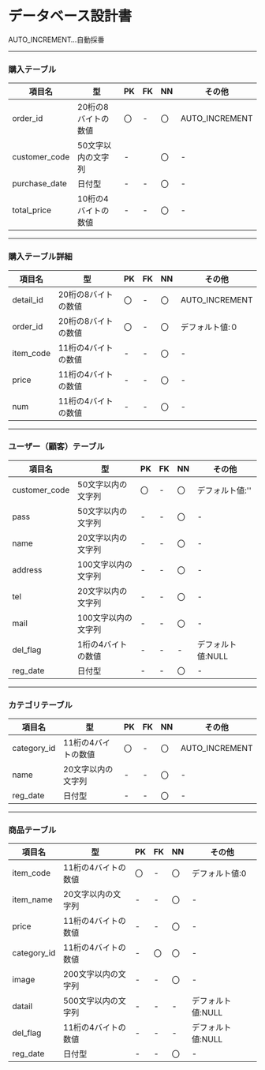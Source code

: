 # データベース設計書 #
AUTO_INCREMENT…自動採番
******
### 購入テーブル ###
|    項目名    |        型          | PK | FK | NN |    その他    |
|--------------|--------------------|----|----|----|--------------|
|order_id      |20桁の8バイトの数値 |〇  |-   |〇  |AUTO_INCREMENT|
|customer_code |50文字以内の文字列  |-   |    |〇  |-             |
|purchase_date |日付型              |-   |-   |〇  |-             |
|total_price   |10桁の4バイトの数値 |-   |-   |〇  |-             |
*****
### 購入テーブル詳細 ###
|    項目名    |        型          | PK | FK | NN |    その他    |
|--------------|--------------------|----|----|----|--------------|
|detail_id     |20桁の8バイトの数値 |〇  |-    |〇  |AUTO_INCREMENT|
|order_id      |20桁の8バイトの数値 |〇  |-    |〇  |デフォルト値:０|
|item_code     |11桁の4バイトの数値 |-   |-    |〇  |-             |
|price         |11桁の4バイトの数値 |-   |-    |〇  |-             |
|num           |11桁の4バイトの数値 |-   |-    |〇  |-             |
*****
### ユーザー（顧客）テーブル ###
|    項目名    |        型          | PK | FK | NN |    その他    |
|--------------|--------------------|----|----|----|--------------|
|customer_code |50文字以内の文字列   |〇  |-   |〇  |デフォルト値:''|
|pass          |50文字以内の文字列   |-   |-   |〇  |-             |
|name          |20文字以内の文字列   |-   |-   |〇  |-             |
|address       |100文字以内の文字列  |-   |-   |〇  |-             |
|tel           |20文字以内の文字列   |-   |-   |〇  |-             |
|mail          |100文字以内の文字列  |-   |-   |〇  |-             |
|del_flag      |1桁の4バイトの数値   |-   |-   |-   |デフォルト値:NULL|
|reg_date      |日付型               |-   |-   |〇  |-             |
*****
### カテゴリテーブル ###
|    項目名    |        型          | PK | FK | NN |    その他    |
|--------------|--------------------|----|----|----|--------------|
|category_id   |11桁の4バイトの数値  |〇  |-   |〇  |AUTO_INCREMENT|
|name          |20文字以内の文字列   |-   |-   |〇  |-             |
|reg_date      |日付型               |-   |-   |〇  |-             |
*****
### 商品テーブル ###
|    項目名    |        型          | PK | FK | NN |    その他    |
|--------------|--------------------|----|----|----|--------------|
|item_code     |11桁の4バイトの数値  |〇  |-   |〇  |デフォルト値:0|
|item_name     |20文字以内の文字列   |-   |-   |〇  |-             |
|price         |11桁の4バイトの数値  |-   |-   |〇  |-             |
|category_id   |11桁の4バイトの数値  |-   |〇  |〇  |-             |
|image         |200文字以内の文字列  |-   |-   |〇  |-             |
|datail        |500文字以内の文字列  |-   |-   |-   |デフォルト値:NULL|
|del_flag      |11桁の4バイトの数値  |-   |-   |-   |デフォルト値:NULL|
|reg_date      |日付型              |-   |-   |〇   |-             |
